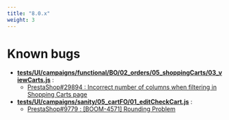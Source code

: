 ```yaml
---
title: "8.0.x"
weight: 3
---
```


# Known bugs
* **[tests/UI/campaigns/functional/BO/02_orders/05_shoppingCarts/03_viewCarts.js](https://github.com/PrestaShop/PrestaShop/tree/develop/tests/UI/campaigns/functional/BO/02_orders/05_shoppingCarts/03_viewCarts.js.ts)** :
  * [PrestaShop#29894 : Incorrect number of columns when filtering in Shopping Carts page](https://github.com/PrestaShop/PrestaShop/issues/29894)
* **[tests/UI/campaigns/sanity/05_cartFO/01_editCheckCart.js](https://github.com/PrestaShop/PrestaShop/tree/develop/tests/UI/campaigns/sanity/05_cartFO/01_editCheckCart.js.ts)** :
  * [PrestaShop#9779 : [BOOM-4571] Rounding Problem](https://github.com/PrestaShop/PrestaShop/issues/9779)
